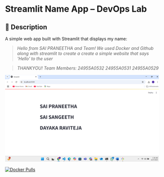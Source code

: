 # Streamlit Name App – DevOps Lab

## 👋 Description
A simple web app built with Streamlit that displays my name:

> *Hello from SAI PRANEETHA and Team!*
> *We used Docker and Github along with streamlit to create a create a simple website that says 'Hello' to the user*

> *THANKYOU!*
> *Team Members:*
> *24955A0532*
> *24955A0531*
> *24955A0529*

![Streamlit Image Screenshot](screenshot.png)

[![Docker Pulls](https://img.shields.io/docker/pulls/pranithareddy7/streamlitapp)](https://hub.docker.com/r/pranithareddy7/streamlitapp)

